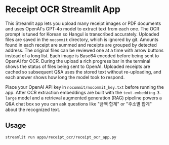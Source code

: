 # Receipt OCR Streamlit App

This Streamlit app lets you upload many receipt images or PDF documents and uses
OpenAI's GPT‑4o model to extract text from each one. The OCR prompt is tuned for
Korean so Hangul is transcribed accurately. Uploaded files are saved in the
`nocommit` directory, which is ignored by git. Amounts found in each receipt are
summed and receipts are grouped by detected address. The original files can be
reviewed one at a time with arrow buttons instead of a long list. Each image is
Base64 encoded before being sent to OpenAI for OCR.
During the upload a rich progress bar in the terminal shows the status of files
being sent to OpenAI.
Uploaded receipts are cached so subsequent Q&A uses the stored text without
re-uploading, and each answer shows how long the model took to respond.


Place your OpenAI API key in `nocommit/nocommit_key.txt` before running the app.
After OCR extraction embeddings are built with the `text-embedding-3-large` model
and a retrieval augmented generation (RAG) pipeline powers a Q&A chat box so you
can ask questions like "금액 합계" or "주소별 합계" about the recognized text.

## Usage
```
streamlit run apps/receipt_ocr/receipt_ocr_app.py
```
